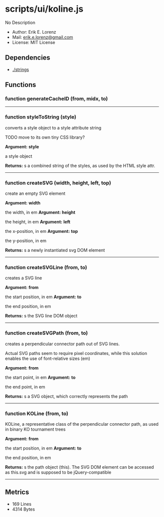 # scripts/ui/koline.js


No Description

* Author: Erik E. Lorenz 
* Mail: <erik.e.lorenz@gmail.com>
* License: MIT License


## Dependencies

* <a href="./strings.html">./strings</a>

## Functions

###   function generateCacheID (from, midx, to)

---

###   function styleToString (style)
converts a style object to a style attribute string

TODO move to its own tiny CSS library?

**Argument:** **style**

a style object

**Returns:** s a combined string of the styles, as used by the HTML style attr.

---


###   function createSVG (width, height, left, top)
create an empty SVG element

**Argument:** **width**

the width, in em
**Argument:** **height**

the height, in em
**Argument:** **left**

the x-position, in em
**Argument:** **top**

the y-position, in em

**Returns:** s a newly instantiated svg DOM element

---


###   function createSVGLine (from, to)
creates a SVG line

**Argument:** **from**

the start position, in em
**Argument:** **to**

the end position, in em

**Returns:** s the SVG line DOM object

---


###   function createSVGPath (from, to)
creates a perpendicular connector path out of SVG lines.

Actual SVG paths seem to require pixel coordinates, while this solution
enables the use of font-relative sizes (em)

**Argument:** **from**

the start point, in em
**Argument:** **to**

the end point, in em

**Returns:** s a SVG object, which correctly represents the path

---


###   function KOLine (from, to)
KOLine, a representative class of the perpendicular connector path, as used
in binary KO tournament trees

**Argument:** **from**

the start position, in em
**Argument:** **to**

the end position, in em

**Returns:** s the path object (this). The SVG DOM element can be accessed as
this.svg and is supposed to be jQuery-compatible

---

## Metrics

* 169 Lines
* 4314 Bytes

